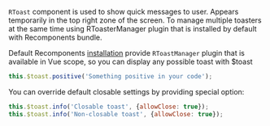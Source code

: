 `RToast` component is used to show quick messages to user.  Appears temporarily in the top right zone of the screen.
To manage multiple toasters at the same time using RToasterManager plugin that is installed by default with Recomponents bundle.

Default Recomponents [installation](https://github.com/Rebilly/rebilly-recomponents/tree/main/packages/recomponents#usage) provide `RToastManager` plugin that is available in Vue scope, so you can display any possible toast with $toast

```js
this.$toast.positive('Something positive in your code');
```

You can override default closable settings by providing special option:

```js
this.$toast.info('Closable toast', {allowClose: true});
this.$toast.info('Non-closable toast', {allowClose: true});
```
